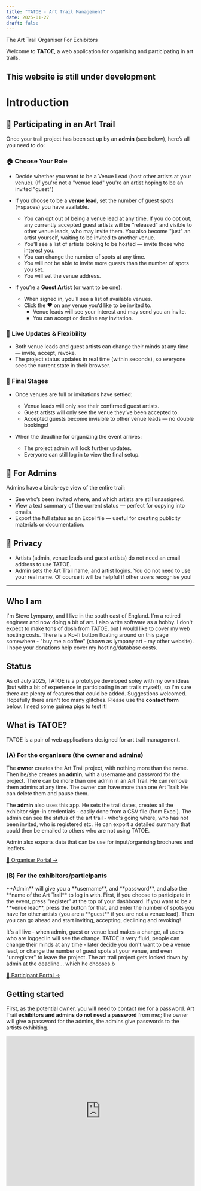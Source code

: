 ```yaml
---
title: "TATOE - Art Trail Management"
date: 2025-01-27
draft: false
---
```


<span class="acronym-highlight">T</span>he <span class="acronym-highlight">A</span>rt <span class="acronym-highlight">T</span>rail <span class="acronym-highlight">O</span>rganiser For <span class="acronym-highlight">E</span>xhibitors

Welcome to **TATOE**, a web application for organising and participating in art trails.



<h2 class="acronym-highlight">This website is still under development</h2>

# Introduction

## 🎨 Participating in an Art Trail

Once your trail project has been set up by an **admin** (see below), here’s all you need to do:

### 🏠 Choose Your Role
- Decide whether you want to be a Venue Lead (host other artists at your venue). (If you're not a "venue lead" you're an artist hoping to be an invited "guest")
- If you choose to be a **venue lead**, set the number of guest spots (=spaces) you have available.
  - You can opt out of being a venue lead at any time. If you do opt out, any currently accepted guest artists will be “released” and visible to other venue leads, who may invite them. You also become "just" an artist yourself, waiting to be invited to another venue. 
  - You’ll see a list of artists looking to be hosted — invite those who interest you.
  - You can change the number of spots at any time.
  - You will not be able to invite more guests than the number of spots you set.
  - You will set the venue address.

- If you’re a **Guest Artist** (or want to be one):
  - When signed in, you’ll see a list of available venues.
  - Click the ❤️ on any venue you’d like to be invited to.
    - Venue leads will see your interest and may send you an invite.
    - You can accept or decline any invitation.

### 🔄 Live Updates & Flexibility
- Both venue leads and guest artists can change their minds at any time — invite, accept, revoke.
- The project status updates in real time (within seconds), so everyone sees the current state in their browser.

### 🧭 Final Stages
- Once venues are full or invitations have settled:
  - Venue leads will only see their confirmed guest artists.
  - Guest artists will only see the venue they’ve been accepted to.
  - Accepted guests become invisible to other venue leads — no double bookings!

- When the deadline for organizing the event arrives:
  - The project admin will lock further updates.
  - Everyone can still log in to view the final setup.


## 🔧 For Admins

Admins have a bird’s-eye view of the entire trail:

- See who’s been invited where, and which artists are still unassigned.
- View a text summary of the current status — perfect for copying into emails.
- Export the full status as an Excel file — useful for creating publicity materials or documentation.

## 🔧 Privacy

- Artists (admin, venue leads and guest artists) do not need an email address to use TATOE.
- Admin sets the Art Trail name, and artist logins. You do not need to use your real name. 
Of course it will be helpful if other users recognise you! 


---
 
<h2 class="acronym-highlight">Who I am</h2>

I'm Steve Lympany, and I live in the south east of England. I'm a retired engineer and now doing a bit of art. I also write software as a hobby. I don't expect to make tons of dosh from TATOE, but I would like to cover my web hosting costs. There is a Ko-fi button floating around on this page somewhere - "buy me a coffee" 
(shown as lympany.art - my other website). I hope your donations help cover my hosting/database costs.

<h2 class="acronym-highlight">Status</h2>

As of July 2025, TATOE is a prototype developed soley with my own ideas (but with a bit of experience in participating in art trails myself), so I'm sure there are plenty of features that could be added. Suggestions welcomed. Hopefully there aren't too many glitches. Please use the **contact form** below. I need some guinea pigs to test it!

<h2 class="acronym-highlight">What is TATOE?</h2>

TATOE is a pair of web applications designed for art trail management. 

<h3 class="acronym-highlight">(A) For the organisers (the owner and admins)</h3>

The **owner** creates the Art Trail project, with nothing more than the name. Then he/she creates an **admin**, with a username and password for the project. There can be more than one admin in an Art Trail. He can remove them admins at any time. The owner can have more than one Art Trail: He can delete them and pause them.

The **admin** also uses this app. He sets the trail dates, creates all the exhibitor sign-in credentials - easily done from a CSV file (from Excel). The admin can see the status of the art trail - who's going where, who has not been invited, who is registered etc. He can export a detailed summary that could then be emailed to others who are not using TATOE.

Admin also exports data that can be use for input/organising brochures and leaflets.

<a href="https://tatoe1.netlify.app" class="custom-button">🎨 Organiser Portal →</a>

<h3 class="acronym-highlight">(B) For the exhibitors/participants</h3>
**Admin** will give you a **username**, and **password**, and also the **name of the Art Trail** to log in with. First, if you choose to participate in the event, press "register" at the top of your dashboard. If you want to be a **venue lead**, press the button for that, and enter the number of spots you have for other artists (you are a **guest** if you are not a venue lead). Then you can go ahead and start inviting, accepting, declining and revoking!

It's all live - when admin, guest or venue lead makes a change, all users who are logged in will see the change. TATOE is very fluid, people can change their minds at any time - later decide you don't want to be a venue lead, or change the number of guest spots at your venue, and even "unregister" to leave the project. The art trail project gets locked down by admin at the deadline... which he chooses.b

<a href="https://tatoe2.netlify.app" class="custom-button">👥 Participant Portal →</a>



<h2 class="acronym-highlight">Getting started</h2>

First, as the potential owner, you will need to contact me for a password. Art Trail **exhibitors and admins do not need a password** from me:; the owner will give a password for the admins, the admins give passwords to the artists exhibiting.

<iframe src="https://tally.so/embed/nGPxNZ" width="100%" height="400" frameborder="0" marginheight="0" marginwidth="0" title="Contact TATOE"></iframe>


<script src='https://storage.ko-fi.com/cdn/scripts/overlay-widget.js'></script>
<script>
  kofiWidgetOverlay.draw('lympanyart', {
    'type': 'floating-chat',
    'floating-chat.donateButton.text': 'Support me',
    'floating-chat.donateButton.background-color': '#00b9fe',
    'floating-chat.donateButton.text-color': '#fff'
  });
</script>